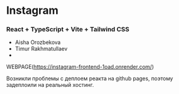 # Instagram
### React + TypeScript + Vite + Tailwind CSS

- Aisha Orozbekova
- Timur Rakhmatullaev
-
WEBPAGE(https://instagram-frontend-1oad.onrender.com/)

Возникли проблемы с деплоем реакта на github pages, поэтому задеплоили на реальный хостинг.

